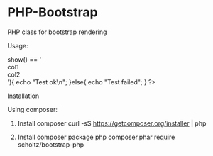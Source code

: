 # PHP-Bootstrap
PHP class for bootstrap rendering

Usage: 

<?php

// using composer & autoload

require 'vendor/autoload.php';

use \BT\Base;$load = new \BT\Base;

// using basic require call

//require_once("../src/BT/Base.php");

$c = new \BT\ContainerFluid(new \BT\Row(new \BT\ColMd6("col1"),new \BT\ColMd6("col2")));

\BT\Settings::$prettyPrint = false;

if($c->show() == '<div class="container-fluid"><div class="row"><div class="col-md-6">col1</div><div class="col-md-6">col2</div></div></div>'){

echo "Test ok\n";

}else{

echo "Test failed";

}
?>

Installation

Using composer:
1) Install composer 
curl -sS https://getcomposer.org/installer | php

2) Install composer package
php composer.phar require scholtz/bootstrap-php
